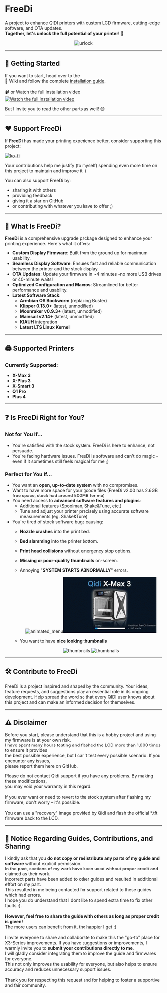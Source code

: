 # FreeDi
A project to enhance QIDI printers with custom LCD firmware, cutting-edge software, and OTA updates.<br>
**Together, let's unlock the full potential of your printer!** 🎉

<p align="center">
  <img src="https://github.com/user-attachments/assets/745a7b53-ab59-433f-a441-291efb53926c" alt="unlock">
</p>

---

## 🚀 Getting Started

If you want to start, head over to the<br>
📖 Wiki and follow the complete [installation guide](https://github.com/Phil1988/FreeDi/wiki/Installation-guide).  <br><br>
📹 or Watch the full installation video
<br>[![Watch the full installation video](https://github.com/user-attachments/assets/fc1f052f-41e3-47b8-9be0-ed7ee0514c12)](https://www.youtube.com/watch?v=_ZmSTJBWUus)

But I invite you to read the other parts as well! 😊

---

## ❤️ Support FreeDi

If **FreeDi** has made your printing experience better, consider supporting this project:

[![ko-fi](https://ko-fi.com/img/githubbutton_sm.svg)](https://ko-fi.com/B0B4V3TJ6)

Your contributions help me justify (to myself) spending even more time on this project to maintain and improve it ;) <br>

You can also support FreeDi by:<br>
- sharing it with others<br>
- providing feedback<br>
- giving it a star on GitHub<br> 
- or contributing with whatever you have to offer ;)

---

##  🔎 What Is FreeDi?

**FreeDi** is a comprehensive upgrade package designed to enhance your printing experience. Here's what it offers:

- **Custom Display Firmware**: Built from the ground up for maximum usability.
- **Seamless Display Software**: Ensures fast and reliable communication between the printer and the stock display.
- **OTA Updates**: Update your firmware in ~4 minutes -no more USB drives or 40-minute waits!
- **Optimized Configuration and Macros**: Streamlined for better performance and usability.
- **Latest Software Stack**:
  - **Armbian OS Bookworm** (replacing Buster)
  - **Klipper 0.13.0+** (latest, unmodified)
  - **Moonraker v0.9.3+** (latest, unmodified)
  - **Mainsail v2.14+** (latest, unmodified)
  - **KIAUH** integration
  - **Latest LTS Linux Kernel**

---

## 🖨️ Supported Printers

### Currently Supported:
- **X-Max 3**
- **X-Plus 3**
- **X-Smart 3**
- **Q1 Pro**
- **Plus 4**

---

## ❓ Is FreeDi Right for You?

### **Not for You If...**
- You're satisfied with the stock system. FreeDi is here to enhance, not persuade.
- You're facing hardware issues. FreeDi is software and can't do magic - even if it sometimes still feels magical for me ;)

### **Perfect for You If...**
- You want an **open, up-to-date system** with no compromises.
- Want to have more space for your gcode files (FreeDi v2.00 has 2.6GB free space, stock had around 500MB for me)
- You need access to **advanced software features and plugins**:
  - Additional features (Spoolman, Shake&Tune, etc.)
  - Tune and adjust your printer precisely using accurate software measurements (eg. Shake&Tune)
- You're tired of stock software bugs causing:
  - **Nozzle crashes** into the print bed.
  - **Bed slamming** into the printer bottom.
  - **Print head collisions** without emergency stop options.
  - **Missing or poor-quality thumbnails** on-screen.
  - Annoying "**SYSTEM STARTS ABNORMALLY**" errors.

    <p align="center">
      <img src="https://github.com/user-attachments/assets/a98c5b18-c3e9-48b0-a21b-7799c58e283e" alt="animated_menu"><img src="https://github.com/Phil1988/FreeDi/blob/master/animation.gif" alt="animated_menu">
    </p>
  - You want to have **nice looking thumbnails**
    <p align="center">
      <img src="https://github.com/user-attachments/assets/ede5aa17-d846-4368-9d28-f3c54d67b8fa" alt="thumbnails"> <img src="https://github.com/user-attachments/assets/e8a632de-2093-47ba-9bf1-003bb99845d6" alt="thumbnails">
    </p>



---

## 🛠️ Contribute to FreeDi

FreeDi is a project inspired and shaped by the community. Your ideas, feature requests, and suggestions play an essential role in its ongoing development. Help spread the word so that every QIDI user knows about this project and can make an informed decision for themselves.

---

## ⚠️ Disclaimer

Before you start, please understand that this is a hobby project and using my firmware is at your own risk.  
I have spent many hours testing and flashed the LCD more than 1,000 times to ensure it provides <br/>
the best possible experience, but I can't test every possible scenario. If you encounter any issues,<br/>
please report them here on GitHub.

Please do not contact Qidi support if you have any problems. By making these modifications,<br/> 
you may void your warranty in this regard.<br/>  
If you ever want or need to revert to the stock system after flashing my firmware, don't worry – it's possible.<br/>  
You can use a "recovery" image provided by Qidi and flash the official *.tft firmware back to the LCD.


---

## 📢 Notice Regarding Guides, Contributions, and Sharing

I kindly ask that you **do not copy or redistribute any parts of my guide and software** without explicit permission.<br/>
In the past, sections of my work have been used without proper credit and claimed as their work.<br/>
Incorrect parts have been added to other guides and resulted in additional effort on my part.<br/>
This resulted in me being contacted for support related to these guides which had errors.<br/>
I hope you do understand that I dont like to spend extra time to fix other faults :).<br/>
<br/>
**However, feel free to share the guide with others as long as proper credit is given!**<br/>
The more users can benefit from it, the happier I get ;)<br/>
<br/>
I invite everyone to share and collaborate to make this the "go-to" place for X3-Series improvements.
If you have suggestions or improvements, I warmly invite you to **submit your contributions directly to me**.<br/>
I will gladly consider integrating them to improve the guide and firmwares for everyone.<br/>
This not only improves the usability for everyone, but also helps to ensure accuracy and reduces unnecessary support issues.<br/>
<br/>
Thank you for respecting this request and for helping to foster a supportive and fair community.<br/>
<br/><br/>

